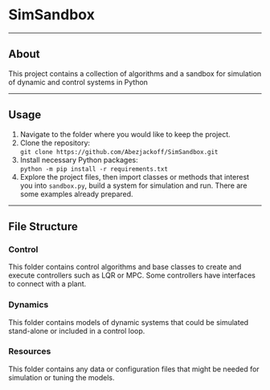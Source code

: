 # SimSandbox

---

## About
This project contains a collection of algorithms
and a sandbox for simulation of dynamic and control systems in Python

---

## Usage

1. Navigate to the folder where you would like to keep the project.
2. Clone the repository: \
`git clone https://github.com/Abezjackoff/SimSandbox.git`
3. Install necessary Python packages: \
`python -m pip install -r requirements.txt`
4. Explore the project files, then import classes or methods that 
interest you into `sandbox.py`, build a system for simulation and run.
There are some examples already prepared.

---

## File Structure

### Control
This folder contains control algorithms and base classes to create and
execute controllers such as LQR or MPC. Some controllers have interfaces
to connect with a plant.

### Dynamics
This folder contains models of dynamic systems that could be simulated
stand-alone or included in a control loop.

### Resources
This folder contains any data or configuration files that might be
needed for simulation or tuning the models.
